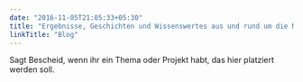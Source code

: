 ```yaml
---
date: "2016-11-05T21:05:33+05:30"
title: "Ergebnisse, Geschichten und Wissenswertes aus und rund um die Medieninformatik"
linkTitle: "Blog"
---
```


Sagt Bescheid, wenn ihr ein Thema oder Projekt habt, das hier platziert werden soll.

